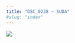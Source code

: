 ```yaml
---
title: "DSC_0238 – SUDA"
#slug: "index"
---
```


[![](/wp-content/2015/05/DSC_0238-300x201.jpg)](/wp-content/2015/05/DSC_0238.jpg)